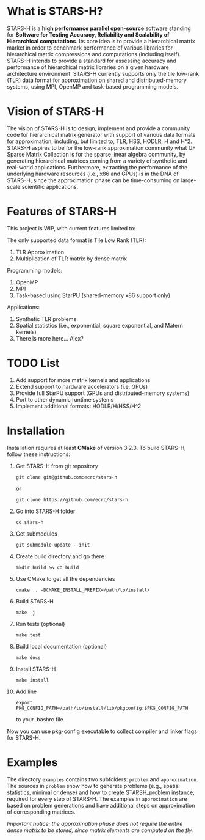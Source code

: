 What is STARS-H?
================

STARS-H is a **high performance parallel open-source** software standing for
**Software for Testing Accuracy, Reliability and Scalability of Hierarchical 
computations**. Its core idea is to provide a hierarchical matrix 
market in order to benchmark performance of various libraries for hierarchical 
matrix compressions and computations (including itself). STARS-H
intends to provide a standard for assessing accuracy and performance
of hierarchical matrix libraries on a given hardware architecture environment.
STARS-H currently supports only the tile low-rank (TLR) data format for approximation
on shared and distributed-memory systems, using MPI, OpenMP and task-based programming
models.

Vision of STARS-H
=================

The vision of STARS-H is to design, implement and provide a community code for
hierarchical matrix generator with support of various data formats for approximation, 
including, but limited to, TLR, HSS, HODLR, H and H^2. STARS-H aspires to be 
for the low-rank approximation community what UF Sparse Matrix Collection is 
for the sparse linear algebra community, by generating hierarchical matrices 
coming from a variety of synthetic and real-world applications. Furthermore, 
extracting the performance of the underlying hardware resources (i.e., x86 and GPUs) 
is in the DNA of STARS-H, since the approximation phase can be time-consuming 
on large-scale scientific applications.

Features of STARS-H
===================

This project is WIP, with current features limited to:

The only supported data format is Tile Low Rank (TLR):
1.  TLR Approximation
2.  Multiplication of TLR matrix by dense matrix

Programming models:
1.  OpenMP
2.  MPI
3.  Task-based using StarPU (shared-memory x86 support only)

Applications:
1.  Synthetic TLR problems 
2.  Spatial statistics (i.e., exponential, square exponential, and 
    Matern kernels)
3. There is more here... Alex?

TODO List
=========

1.  Add support for more matrix kernels and applications 
2.  Extend support to hardware accelerators (i.e, GPUs)
3.  Provide full StarPU support (GPUs and distributed-memory systems)
4.  Port to other dynamic runtime systems
5.  Implement additional formats: HODLR/H/HSS/H^2

Installation
============

Installation requires at least **CMake** of version 3.2.3. To build STARS-H,
follow these instructions:

1.  Get STARS-H from git repository

        git clone git@github.com:ecrc/stars-h

    or

        git clone https://github.com/ecrc/stars-h

2.  Go into STARS-H folder

        cd stars-h

3.  Get submodules

        git submodule update --init

4.  Create build directory and go there

        mkdir build && cd build

5.  Use CMake to get all the dependencies

        cmake .. -DCMAKE_INSTALL_PREFIX=/path/to/install/

6.  Build STARS-H

        make -j

7.  Run tests (optional)

        make test

8.  Build local documentation (optional)

        make docs

9.  Install STARS-H

        make install

10. Add line

        export PKG_CONFIG_PATH=/path/to/install/lib/pkgconfig:$PKG_CONFIG_PATH

    to your .bashrc file.

Now you can use pkg-config executable to collect compiler and linker flags for
STARS-H.

Examples
========

The directory `examples` contains two subfolders: `problem` and `approximation`.
The sources in `problem` show how to generate problems (e.g., spatial statistics, 
minimal or dense) and how to create STARSH\_problem instance, required for every 
step of STARS-H. The examples in `approximation` are based on problem generations 
and have additional steps on approximation of corresponding matrices.

*Important notice: the approximation phase does not require the entire dense matrix 
to be stored, since matrix elements are computed on the fly.*
